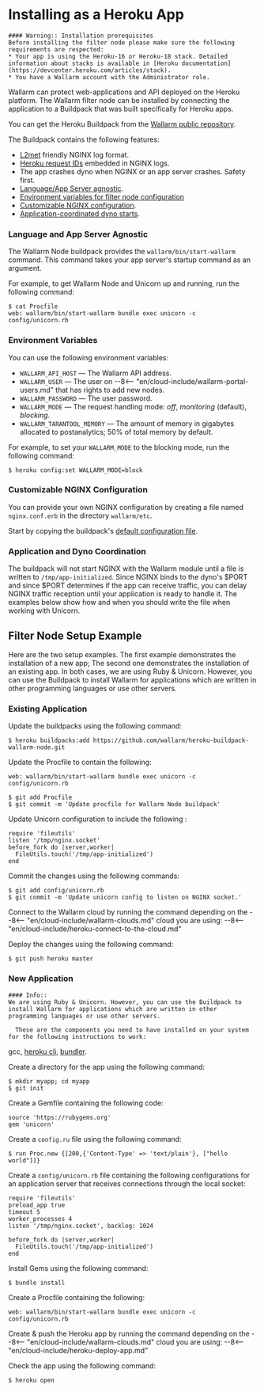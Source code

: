 [anchor1]:      #language-and-app-server-agnostic
[anchor2]:      #environment-variables
[anchor3]:      #customizable-nginx-configuration
[anchor4]:      #application-and-dyno-coordination


# Installing as a Heroku App

    #### Warning:: Installation prerequisites
    Before installing the filter node please make sure the following requirements are respected:
    * Your app is using the Heroku-16 or Heroku-18 stack. Detailed information about stacks is available in [Heroku documentation](https://devcenter.heroku.com/articles/stack).
    * You have a Wallarm account with the Administrator role.

Wallarm can protect web-applications and API deployed on the Heroku platform. The Wallarm filter node can be installed by connecting the application to a Buildpack that was built specifically for Heroku apps.

You can get the Heroku Buildpack from the [Wallarm public repository](https://github.com/wallarm/heroku-buildpack-wallarm-node).

The Buildpack contains the following features:
* [L2met](https://github.com/ryandotsmith/l2met) friendly NGINX log format.
* [Heroku request IDs](https://devcenter.heroku.com/articles/http-request-id) embedded in NGINX logs. 
* The app crashes dyno when NGINX or an app server crashes. Safety first.
* [Language/App Server agnostic][anchor1].
* [Environment variables for filter node configuration][anchor2]
* [Customizable NGINX configuration][anchor3].
* [Application-coordinated dyno starts][anchor4].

### Language and App Server Agnostic

The Wallarm Node buildpack provides the `wallarm/bin/start-wallarm` command. This command takes your app server's startup command as an argument.

For example, to get Wallarm Node and Unicorn up and running, run the following command:

```term
$ cat Procfile
web: wallarm/bin/start-wallarm bundle exec unicorn -c config/unicorn.rb 
```

### Environment Variables

You can use the following environment variables:

* `WALLARM_API_HOST`&nbsp;— The Wallarm API address.
* `WALLARM_USER`&nbsp;— The user on 
--8<-- "en/cloud-include/wallarm-portal-users.md"
 that has rights to add new nodes.
* `WALLARM_PASSWORD`&nbsp;— The user password.
* `WALLARM_MODE`&nbsp;— The request handling mode: *off*, *monitoring* (default), *blocking*.
* `WALLARM_TARANTOOL_MEMORY`&nbsp;— The amount of memory in gigabytes allocated to postanalytics; 50% of total memory by default.

For example, to set your `WALLARM_MODE` to the blocking mode, run the following command:

```term
$ heroku config:set WALLARM_MODE=block
```

### Customizable NGINX Configuration

You can provide your own NGINX configuration by creating a file named `nginx.conf.erb` in the directory `wallarm/etc`.

Start by copying the buildpack's [default configuration file](https://github.com/wallarm/heroku-buildpack-wallarm-node/blob/master/nginx.conf.erb).

### Application and Dyno Coordination

The buildpack will not start NGINX with the Wallarm module until a file is written to `/tmp/app-initialized`. Since NGINX binds to the dyno's $PORT and since $PORT determines if the app can receive traffic, you can delay NGINX traffic reception until your application is ready to handle it. The examples below show how and when you should write the file when working with Unicorn.

## Filter Node Setup Example

Here are the two setup examples. The first example demonstrates the installation of a new app; The second one demonstrates the installation of an existing app. In both cases, we are using Ruby & Unicorn. However, you can use the Buildpack to install Wallarm for applications which are written in other programming languages or use other servers.

### Existing Application

Update the buildpacks using the following command:

```term
$ heroku buildpacks:add https://github.com/wallarm/heroku-buildpack-wallarm-node.git
```

Update the Procfile to contain the following:

```
web: wallarm/bin/start-wallarm bundle exec unicorn -c config/unicorn.rb
```

```term
$ git add Procfile
$ git commit -m 'Update procfile for Wallarm Node buildpack'
```

Update Unicorn configuration to include the following :

```
require 'fileutils'
listen '/tmp/nginx.socket'
before_fork do |server,worker|
  FileUtils.touch('/tmp/app-initialized')
end
```

Commit the changes using the following commands:

```term
$ git add config/unicorn.rb
$ git commit -m 'Update unicorn config to listen on NGINX socket.'
```

Connect to the Wallarm cloud by running the command depending on the 
--8<-- "en/cloud-include/wallarm-clouds.md"
 cloud you are using: 
--8<-- "en/cloud-include/heroku-connect-to-the-cloud.md"


Deploy the changes using the following command:

```term
$ git push heroku master
```

### New Application
    #### Info::
    We are using Ruby & Unicorn. However, you can use the Buildpack to install Wallarm for applications which are written in other programming languages or use other servers.
      
      These are the components you need to have installed on your system for the following instructions to work:
gcc, [heroku cli](https://devcenter.heroku.com/articles/heroku-cli), [bundler](https://bundler.io/).

Create a directory for the app using the following command:

```term
$ mkdir myapp; cd myapp
$ git init
```

Create a Gemfile containing the following code:

```
source 'https://rubygems.org'
gem 'unicorn'
```

Create a `config.ru` file using the following command:

```term
$ run Proc.new {[200,{'Content-Type' => 'text/plain'}, ["hello world"]]}
```

Create a `config/unicorn.rb` file containing the following configurations for an application server that receives connections through the local socket:

```
require 'fileutils'
preload_app true
timeout 5
worker_processes 4
listen '/tmp/nginx.socket', backlog: 1024

before_fork do |server,worker|
  FileUtils.touch('/tmp/app-initialized')
end
```

Install Gems using the following command:

```term
$ bundle install
```

Create a Procfile containing the following:

```
web: wallarm/bin/start-wallarm bundle exec unicorn -c config/unicorn.rb
```

Create & push the Heroku app by running the command depending on the 
--8<-- "en/cloud-include/wallarm-clouds.md"
 cloud you are using: 
--8<-- "en/cloud-include/heroku-deploy-app.md"


Check the app using the following command:

```term
$ heroku open
```
